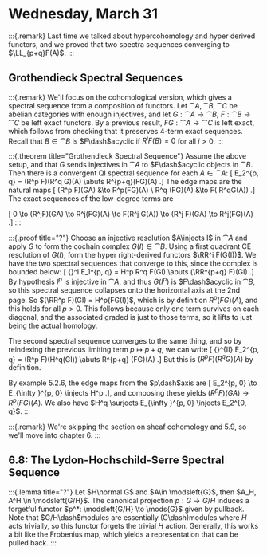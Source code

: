 # Wednesday, March 31


:::{.remark}
Last time we talked about hypercohomology and hyper derived functors, and we proved that two spectra sequences converging to $\LL_{p+q}F(A)$.
:::

## Grothendieck Spectral Sequences


:::{.remark}
We'll focus on the cohomological version, which gives a spectral sequence from a composition of functors.
Let $\cat{A}, \cat{B}, \cat{C}$ be abelian categories with enough injectives, and let $G: \cat{A} \to \cat{B}$, $F: \cat{B} \to \cat{C}$ be left exact functors.
By a previous result, $FG:\cat{A} \to \cat{C}$ is left exact, which follows from checking that it preserves 4-term exact sequences.
Recall that $B \in \cat{B}$ is $F\dash$acyclic if $R^i F(B) = 0$ for all $i>0$.
:::


:::{.theorem title="Grothendieck Spectral Sequence"}
Assume the above setup, and that $G$ sends injectives in $\cat{A}$ to $F\dash$acyclic objects in $\cat{B}$.
Then there is a convergent QI spectral sequence for each $A \in \cat{A}$:
\[
E_2^{p, q} = (R^p F)(R^q G)(A) \abuts R^{p+q}(FG)(A)
.\]
The edge maps are the natural maps 
\[
(R^p F)(GA) &\to R^p(FG)(A) \\
R^q (FG)(A) &\to F( R^qG(A))
.\]
The exact sequences of the low-degree terms are

\[
0 \to (R^jF)(GA) \to R^j(FG)(A) \to F(R^j G(A)) \to (R^j F)(GA) \to R^j(FG)(A)
.\]
:::


:::{.proof title="?"}
Choose an injective resolution $A\injects I$ in $\cat{A}$ and apply $G$ to form the cochain complex $G(I)\in \cat{B}$.
Using a first quadrant CE resolution of $G(I)$, form the hyper right-derived functors $\RR^i F(G(I))$.
We have the two spectral sequences that converge to this, since the complex is bounded below:
\[
{}^I E_1^{p, q} = H^p R^q F(GI) \abuts (\RR^{p+q} F)(GI)
.\]
By hypothesis $I^p$ is injective in $\cat{A}$, and thus $G(I^p)$ is $F\dash$acyclic in $\cat{B}$, so this spectral sequence collapses onto the horizontal axis at the 2nd page.
So $(\RR^p F)(GI) = H^p(FG(I))$, which is by definition $R^p(FG)(A)$, and this holds for all $p>0$.
This follows because only one term survives on each diagonal, and the associated graded is just to those terms, so it lifts to just being the actual homology.

The second spectral sequence converges to the same thing, and so by reindexing the previous limiting term $p\mapsto p+q$, we can write
\[
{}^{II} E_2^{p, q} = (R^p F)(H^q(GI)) \abuts R^{p+q} (FG)(A)
.\]
But this is $(R^p F)(R^q G)(A)$ by definition.

By example 5.2.6, the edge maps from the $p\dash$axis are 
\[
E_2^{p, 0} \to E_{\infty }^{p, 0} \injects H^p
.\], and composing these yields $(R^p F)(GA) \to R^p(FG)(A)$.
We also have $H^q \surjects E_{\infty }^{p, 0} \injects E_2^{0, q}$.
:::


:::{.remark}
We're skipping the section on sheaf cohomology and 5.9, so we'll move into chapter 6.
:::

## 6.8: The Lydon-Hochschild-Serre Spectral Sequence


:::{.lemma title="?"}
Let $H\normal G$ and $A\in \modsleft{G}$, then $A_H, A^H \in \modsleft{G/H}$.
The canonical projection $p: G\to G/H$ induces a forgetful functor $p^*: \modsleft{G/H} \to \mods{G}$ given by pullback.
Note that $G/H\dash$modules are essentially \(G\dash\)modules where $H$ acts trivially, so this functor forgets the trivial $H$ action.
Generally, this works a bit like the Frobenius map, which yields a representation that can be pulled back.
:::







